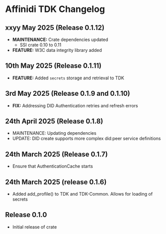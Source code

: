 # Affinidi TDK Changelog

## xxyy May 2025 (Release 0.1.12)

* **MAINTENANCE:** Crate dependencies updated
  * SSI crate 0.10 to 0.11
* **FEATURE:** W3C data integrity library added

## 10th May 2025 (Release 0.1.11)

* **FEATURE:** Added `secrets` storage and retrieval to TDK

## 3rd May 2025 (Release 0.1.9 and 0.1.10)

* **FIX:** Addressing DID Authentication retries and refresh errors

## 24th April 2025 (Release 0.1.8)

* MAINTENANCE: Updating dependencies
* UPDATE: DID create supports more complex did:peer service definitions

## 24th March 2025 (Release 0.1.7)

* Ensure that AuthenticationCache starts

## 24th March 2025 (release 0.1.6)

* Added add_profile() to TDK and TDK-Common. Allows for loading of secrets

## Release 0.1.0

* Initial release of crate

